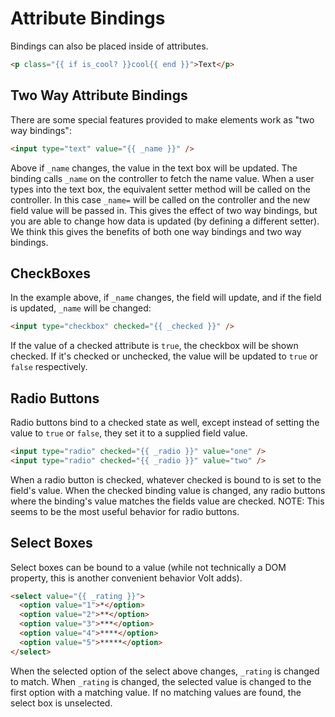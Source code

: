 # Attribute Bindings

Bindings can also be placed inside of attributes.

```html
<p class="{{ if is_cool? }}cool{{ end }}">Text</p>
```

## Two Way Attribute Bindings
There are some special features provided to make elements work as "two way bindings":

```html
<input type="text" value="{{ _name }}" />
```

Above if ```_name``` changes, the value in the text box will be updated.  The binding calls ```_name``` on the controller to fetch the name value. When a user types into the text box, the equivalent setter method will be called on the controller.  In this case ```_name=``` will be called on the controller and the new field value will be passed in.  This gives the effect of two way bindings, but you are able to change how data is updated (by defining a different setter).  We think this gives the benefits of both one way bindings and two way bindings.

## CheckBoxes

In the example above, if ```_name``` changes, the field will update, and if the field is updated, ```_name``` will be changed:

```html
<input type="checkbox" checked="{{ _checked }}" />
```

If the value of a checked attribute is ```true```, the checkbox will be shown checked. If it's checked or unchecked, the value will be updated to ```true``` or ```false``` respectively.

## Radio Buttons

Radio buttons bind to a checked state as well, except instead of setting the value to ```true``` or ```false```, they set it to a supplied field value.

```html
<input type="radio" checked="{{ _radio }}" value="one" />
<input type="radio" checked="{{ _radio }}" value="two" />
```

When a radio button is checked, whatever checked is bound to is set to the field's value.  When the checked binding value is changed, any radio buttons where the binding's value matches the fields value are checked.  NOTE: This seems to be the most useful behavior for radio buttons.

## Select Boxes

Select boxes can be bound to a value (while not technically a DOM property, this is another convenient behavior Volt adds).

```html
<select value="{{ _rating }}">
  <option value="1">*</option>
  <option value="2">**</option>
  <option value="3">***</option>
  <option value="4">****</option>
  <option value="5">*****</option>
</select>
```

When the selected option of the select above changes, ```_rating``` is changed to match.  When ```_rating``` is changed, the selected value is changed to the first option with a matching value.  If no matching values are found, the select box is unselected.
